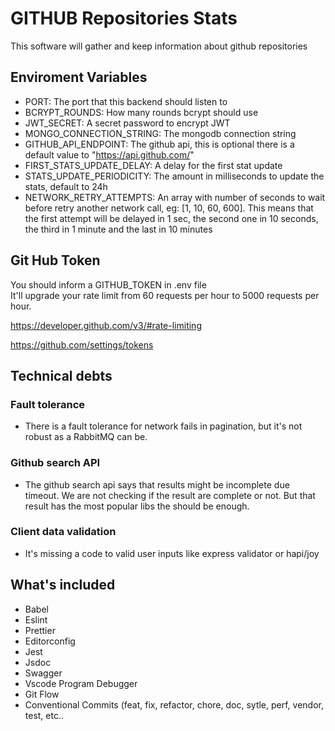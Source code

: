 # GITHUB Repositories Stats

This software will gather and keep information about github repositories

## Enviroment Variables

* PORT: The port that this backend should listen to
* BCRYPT_ROUNDS: How many rounds bcrypt should use
* JWT_SECRET: A secret password to encrypt JWT
* MONGO_CONNECTION_STRING: The mongodb connection string
* GITHUB_API_ENDPOINT: The github api, this is optional there is a default value to "https://api.github.com/"
* FIRST_STATS_UPDATE_DELAY: A delay for the first stat update
* STATS_UPDATE_PERIODICITY: The amount in milliseconds to update the stats, default to 24h
* NETWORK_RETRY_ATTEMPTS: An array with number of seconds to wait before retry another network call, eg: [1, 10, 60, 600]. This means that the first attempt will be delayed in 1 sec, the second one in 10 seconds, the third in 1 minute and the last in 10 minutes

## Git Hub Token
You should inform a GITHUB_TOKEN in .env file  
It'll upgrade your rate limit from 60 requests per hour to 5000 requests per hour.  
  
https://developer.github.com/v3/#rate-limiting  
  
https://github.com/settings/tokens  
  
## Technical debts

### Fault tolerance

* There is a fault tolerance for network fails in pagination, but it's not robust as a RabbitMQ can be.

### Github search API

* The github search api says that results might be incomplete due timeout. We are not checking if the result are complete or not. But that result has the most popular libs the should be enough.

### Client data validation

* It's missing a code to valid user inputs like express validator or hapi/joy

## What's included

* Babel
* Eslint
* Prettier
* Editorconfig
* Jest
* Jsdoc
* Swagger
* Vscode Program Debugger
* Git Flow
* Conventional Commits (feat, fix, refactor, chore, doc, sytle, perf, vendor, test, etc..

